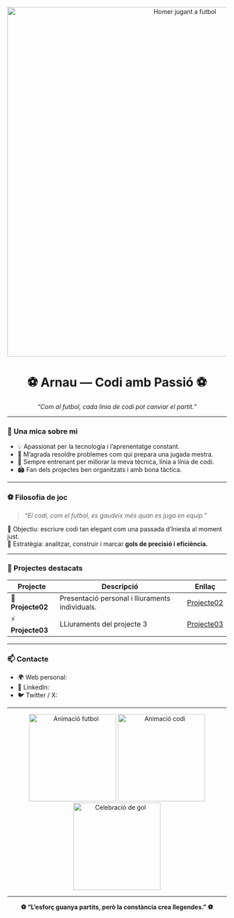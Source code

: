 <p align="center">
  <img src="https://blogger.googleusercontent.com/img/b/R29vZ2xl/AVvXsEgs9PLw23nG9HMxz6-fdvbpTbo0e7fvzfXCSZGgQUjenotcIS2q0mb1JsXfehXfwpuA4qsqeSMHOuzCKnZkqVxVg1Oilm3UgoXKnayrWGdTm7ttv2LddDgTpQdtrMzgVA2DEmJBp9N6HX6L/s1600/Soccer+Homer.gif" width="800" alt="Homer jugant a futbol" />
</p>

<h1 align="center">⚽ Arnau — Codi amb Passió ⚽</h1>

<p align="center">
  <i>“Com al futbol, cada línia de codi pot canviar el partit.”</i>
</p>

---

### 🧠 Una mica sobre mi

- 💡 Apassionat per la tecnologia i l’aprenentatge constant.  
- 🧩 M’agrada resoldre problemes com qui prepara una jugada mestra.  
- 🌱 Sempre entrenant per millorar la meva tècnica, línia a línia de codi.  
- 🏟️ Fan dels projectes ben organitzats i amb bona tàctica.  

---

### ⚽ Filosofia de joc

> *“El codi, com el futbol, es gaudeix més quan es juga en equip.”*  

🎯 Objectiu: escriure codi tan elegant com una passada d’Iniesta al moment just.  
🧠 Estratègia: analitzar, construir i marcar **gols de precisió i eficiència.**

---

### 🚀 Projectes destacats

| Projecte | Descripció | Enllaç |
|-----------|-------------|--------|
| 🧩 **Projecte02** | Presentació personal i lliuraments individuals. | [Projecte02]() |
| ⚡ **Projecte03** | LLiuraments del projecte 3 | [Projecte03]() |

---

### 📫 Contacte

- 🌍 Web personal: [ ]()  
- 💼 LinkedIn: [ ]()  
- 🐦 Twitter / X: [ ]()  

---

<p align="center">
  <img src="https://media.giphy.com/media/xT9IgG50Fb7Mi0prBC/giphy.gif" width="200" alt="Animació futbol" />
  <img src="https://media.giphy.com/media/26xBukhU9m3xYF5Xi/giphy.gif" width="200" alt="Animació codi" />
  <img src="https://media.giphy.com/media/l1J9EdzfOSgfyueLm/giphy.gif" width="200" alt="Celebració de gol" />
</p>

---

<p align="center">
  <b>⚽ “L’esforç guanya partits, però la constància crea llegendes.” ⚽</b>
</p>

